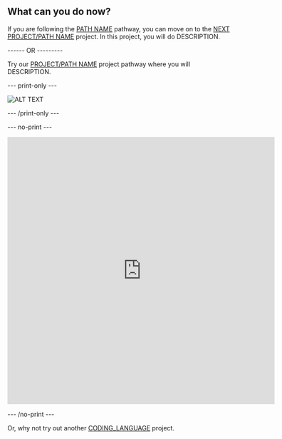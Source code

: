 ## What can you do now?

If you are following the [PATH NAME](https://projects.raspberrypi.org/en/pathways/PATH-NAME) pathway, you can move on to the [NEXT PROJECT/PATH NAME](https://projects.raspberrypi.org/en/projects/PROJECT-SLUG) project. In this project, you will do DESCRIPTION.

\------ OR ---------

Try our [PROJECT/PATH NAME](https://projects.raspberrypi.org/en/collections/PATH-SLUG) project pathway where you will DESCRIPTION.

\--- print-only ---

![ALT TEXT](images/IMAGE-FROM-PROJECT.png)

\--- /print-only ---

\--- no-print ---

<iframe src="https://editor.raspberrypi.org/en/embed/viewer/STARTER_PROJECT_SLUG" width="600" height="600" frameborder="0" marginwidth="0" marginheight="0" allowfullscreen>
</iframe>

\--- /no-print ---

Or, why not try out another [CODING_LANGUAGE](https://projects.raspberrypi.org/en/projects?software%5B%5D=CODING_LANGUAGE) project.
